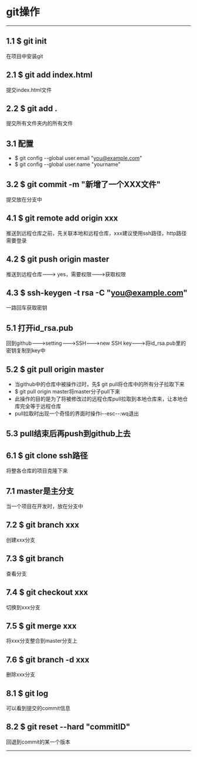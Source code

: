 # git操作

---

## 1.1 $ git init
在项目中安装git

## 2.1 $ git add index.html
提交index.html文件

## 2.2 $ git add .
提交所有文件夹内的所有文件

## 3.1 配置
- \$ git config --global user.email "you@example.com"
- $ git config --global user.name "yourname"

## 3.2 $ git commit -m "新增了一个XXX文件"
提交放在分支中

## 4.1 $ git remote add origin xxx
推送到远程仓库之前，先关联本地和远程仓库，xxx建议使用ssh路径，http路径需要登录

## 4.2 $ git push origin master
推送到远程仓库---> yes，需要权限--->获取权限

## 4.3 $ ssh-keygen -t rsa -C "you@example.com"
一路回车获取密钥

## 5.1 打开id_rsa.pub
回到github--->setting--->SSH--->new SSH key--->将id_rsa.pub里的密钥复制到key中

## 5.2 \$ git pull origin master
- 当github中的仓库中被操作过时，先\$ git pull将仓库中的所有分子拉取下来
- $ git pull origin master将master分子pull下来
- 此操作的目的是为了将被修改过的远程仓库pull拉取到本地仓库来，让本地仓库完全等于远程仓库
- pull拉取时出现一个奇怪的界面时操作i--esc--:wq退出

## 5.3 pull结束后再push到github上去

## 6.1 $ git clone ssh路径
将整各仓库的项目克隆下来

## 7.1 master是主分支
当一个项目在开发时，放在分支中

## 7.2 $ git branch xxx
创建xxx分支

## 7.3 $ git branch
查看分支

## 7.4 $ git checkout xxx
切换到xxx分支

## 7.5 $ git merge xxx
将xxx分支整合到master分支上

## 7.6 $ git branch -d xxx
删除xxx分支

## 8.1 $ git log
可以看到提交的commit信息

## 8.2 $ git reset --hard "commitID"
回退到commit的某一个版本


---


